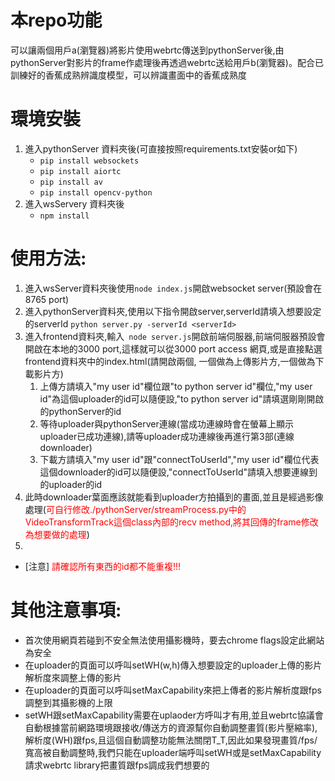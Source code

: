 # 本repo功能
可以讓兩個用戶a(瀏覽器)將影片使用webrtc傳送到pythonServer後,由pythonServer對影片的frame作處理後再透過webrtc送給用戶b(瀏覽器)。配合已訓練好的香蕉成熟辨識度模型，可以辨識畫面中的香蕉成熟度
# 環境安裝
1. 進入pythonServer 資料夾後(可直接按照requirements.txt安裝or如下)
    - ```pip install websockets```
    - ```pip install aiortc```
    - ```pip install av```
    - ```pip install opencv-python```
2. 進入wsServery 資料夾後
    - ```npm install```
# 使用方法:
1. 進入wsServer資料夾後使用```node index.js```開啟websocket server(預設會在8765 port)
2. 進入pythonServer資料夾,使用以下指令開啟server,serverId請填入想要設定的serverId
    ```python server.py -serverId <serverId>```
3. 進入frontend資料夾,輸入``` node server.js```開啟前端伺服器,前端伺服器預設會開啟在本地的3000 port,這樣就可以從3000 port access 網頁,或是直接點選frontend資料夾中的index.html(請開啟兩個, 一個做為上傳影片方,一個做為下載影片方)
    1. 上傳方請填入"my user id"欄位跟"to python server id"欄位,"my user id"為這個uploader的id可以隨便設,"to python server id"請填選剛剛開啟的pythonServer的id
    2. 等待uploader與pythonServer連線(當成功連線時會在螢幕上顯示uploader已成功連線),請等uploader成功連線後再進行第3部(連線downloader)
    3. 下載方請填入"my user id"跟"connectToUserId","my user id"欄位代表這個downloader的id可以隨便設,"connectToUserId"請填入想要連線到的uploader的id
4. 此時downloader葉面應該就能看到uploader方拍攝到的畫面,並且是經過影像處理(<font color="red">可自行修改./pythonServer/streamProcess.py中的VideoTransformTrack這個class內部的recv method,將其回傳的frame修改為想要做的處理</font>)
5. 
* [注意] <font color="red">請確認所有東西的id都不能重複!!!</font>

# 其他注意事項:
* 首次使用網頁若碰到不安全無法使用攝影機時，要去chrome flags設定此網站為安全
* 在uploader的頁面可以呼叫setWH(w,h)傳入想要設定的uploader上傳的影片解析度來調整上傳的影片
* 在uploader的頁面可以呼叫setMaxCapability來把上傳者的影片解析度跟fps調整到其攝影機的上限
* setWH跟setMaxCapability需要在uplaoder方呼叫才有用,並且webrtc協議會自動根據當前網路環境跟接收/傳送方的資源幫你自動調整畫質(影片壓縮率),解析度(WH)跟fps,且這個自動調整功能無法關閉T_T,因此如果發現畫質/fps/寬高被自動調整時,我們只能在uploader端呼叫setWH或是setMaxCapability請求webrtc library把畫質跟fps調成我們想要的
